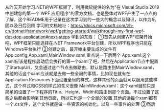 从昨天开始学习.NET的WPF框架了，利用微软提供的名为"在 Visual Studio 2019 中创建您的第一个 WPF 应用程序"的官方文档，也是整体对WPF产生了一点点的了解，这个README用于记录在这次学习到的一些大的概念以及知识，以作为巩固以及日后回顾
学习的文档地址：https://docs.microsoft.com/zh-cn/dotnet/framework/wpf/getting-started/walkthrough-my-first-wpf-desktop-application#next-steps
学到的东西：
①首先从创建WPF框架开始吧，WPF框架只能选择在.NET Framework平台创建，所以WPF程序也只能在Windows平台执行
②创建之后，最开始主要生成的文件有App.config,App.xaml,MainWindow.xaml,重点说一下后两个
	App.xaml:这个xaml应该是程序启动后会执行的第一个xaml了吧，然后在Application节点中配置了StartupUri，又会通过这个节点去做路由，默认是路由到MainWindow.xaml，其他的话这个xaml应该就是去做一些全局的事情，比如现在就有在Application.Resources下面设置全局的样式，这样其他的页面就可以服用这些样式，这个样式和CSS的样式的含义很像
	MainWindow.xaml：这个xaml目前只是简单的设置了一下程序的Title、Height、Width和路由到那个页面。不过设置了这些之后都会影响到其他页面，所以它也是一个全局的设置
其他的话每个xaml都有一个.cs文件，这个文件就是做一些资源的初始化，以及一些事件的处理
③然后